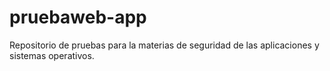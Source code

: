 # pruebaweb-app
Repositorio de pruebas para la materias de seguridad de las aplicaciones y sistemas operativos.

